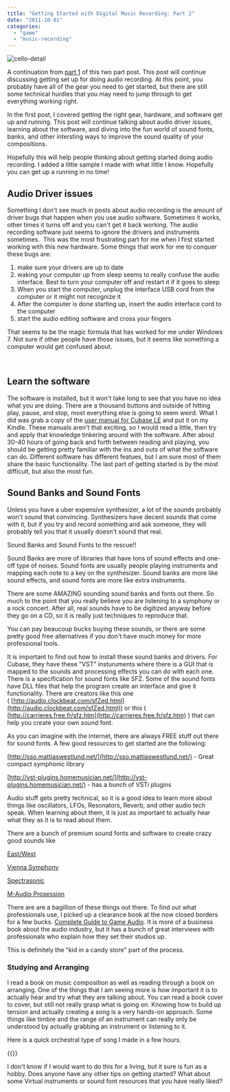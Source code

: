 ```yaml
---
title: "Getting Started with Digital Music Recording: Part 2"
date: "2011-10-01"
categories: 
  - "game"
  - "music-recording"
---
```


![](/images/cello-detail.jpg "cello-detail")

A continuation from [part 1](http://blog.scottpetrovic.com/2011/09/getting-started-with-digital-music-recording-part-1/ "Getting started with digital music recording: Part 1") of this two part post. This post will continue discussing getting set up for doing audio recording. At this point, you probably have all of the gear you need to get started, but there are still some technical hurdles that you may need to jump through to get everything working right.

In the first post, I covered getting the right gear, hardware, and software get up and running. This post will continue talking about audio driver issues, learning about the software, and diving into the fun world of sound fonts, banks, and other intersting ways to improve the sound quality of your compositions.

Hopefully this will help people thinking about getting started doing audio recording. I added a little sample I made with what little I know. Hopefully you can get up a running in no time!

## Audio Driver issues

Something I don't see much in posts about audio recording is the amount of driver bugs that happen when you use audio software. Sometimes it works, other times it turns off and you can't get it back working. The audio recording software just seems to ignore the drivers and instruments sometimes.  This was the most frustrating part for me when I first started working with this new hardware. Some things that work for me to conquer these bugs are:

1. make sure your drivers are up to date
2. waking your computer up from sleep seems to really confuse the audio interface. Best to turn your computer off and restart it if it goes to sleep
3. When you start the computer, unplug the interface USB cord from the computer or it might not recognize it
4. After the computer is done starting up, insert the audio interface cord to the computer
5. start the audio editing software and cross your fingers

That seems to be the magic formula that has worked for me under Windows 7. Not sure if other people have those issues, but it seems like something a computer would get confused about.

 

## Learn the software

The software is installed, but it won't take long to see that you have no idea what you are doing. There are a thousand buttons and outside of hitting play, pause, and stop, most everything else is going to seem weird. What I did was grab a copy of the [user manual for Cubase LE](ftp://ftp.steinberg.net/Download/Cubase_LE_1/Docs_English/Operation_Manual.pdf) and put it on my Kindle. These manuals aren't that exciting, so I would read a little, then try and apply that knowledge tinkering around with the software. After about 30-40 hours of going back and forth between reading and playing, you should be getting pretty familiar with the ins and outs of what the software can do. Different software has different featues, but I am sure most of them share the basic functionality. The last part of getting started is by the most difficult, but also the most fun.

## Sound Banks and Sound Fonts

Unless you have a uber expensive synthesizer, a lot of the sounds probably won't sound that convincing. Synthesizers have decent sounds that come with it, but if you try and record something and ask someone, they will probably tell you that it usually doesn't sound that real.

Sound Banks and Sound Fonts to the rescue!!

Sound Banks are more of libraries that have tons of sound effects and one-off type of noises. Sound fonts are usually people playing instruments and mapping each note to a key on the synthesizer. Sound banks are more like sound effects, and sound fonts are more like extra instruments.

There are some AMAZING sounding sound banks and fonts out there. So much to the point that you really believe you are listening to a symphony or a rock concert. After all, real sounds have to be digitized anyway before they go on a CD, so it is really just techniques to reproduce that.

You can pay beaucoup bucks buying these sounds, or there are some pretty good free alternatives if you don't have much money for more professional tools.

It is important to find out how to install these sound banks and drivers. For Cubase, they have these "VST" insturuments where there is a GUI that is mapped to the sounds and processing effects you can do with each one. There is a specification for sound fonts like SFZ. Some of the sound fonts have DLL files that help the program create an interface and give it functionality. There are creators like this one ( [http://audio.clockbeat.com/sfZed.html](http://audio.clockbeat.com/sfZed.html)) or this ( [http://carrieres.free.fr/sfz.htm](http://carrieres.free.fr/sfz.htm) ) that can help you create your own sound font.

As you can imagine with the internet, there are always FREE stuff out there for sound fonts. A few good resources to get started are the following:

[http://sso.mattiaswestlund.net/](http://sso.mattiaswestlund.net/) - Great compact symphonic library

[http://vst-plugins.homemusician.net/](http://vst-plugins.homemusician.net/) - has a bunch of VSTi plugins

Audio stuff gets pretty technical, so it is a good idea to learn more about things like oscillators, LFOs, Resonators, Reverb, and other audio tech speak. When learning about them, it is just as important to actually hear what they as it is to read about them.

There are a bunch of premium sound fonts and software to create crazy good sounds like

[East/West](http://www.soundsonline.com/)

[Vienna Symphony](http://www.vsl.co.at/en/211/1343/1344/950.vsl)

[Spectrasonic](http://www.spectrasonics.net/index.php)

[M-Audio Prosession](http://www.m-audio.com/index.php?ID=prosessions&do=products.family)

There are are a bagillion of these things out there. To find out what professionals use, I picked up a clearance book at the now closed borders for a few bucks. [Complete Guide to Game Audio](http://www.amazon.com/Complete-Guide-Game-Audio-Second/dp/0240810740/ref=sr_1_1?ie=UTF8&qid=1317476751&sr=8-1). It is more of a business book about the audio industry, but it has a bunch of great interviews with professionals who explain how they set their studios up.

This is definitely the "kid in a candy store" part of the process.

### Studying and Arranging

I read a book on music composition as well as reading through a book on arranging. One of the things that I am seeing more is how important it is to actually hear and try what they are talking about. You can read a book cover to cover, but still not really grasp what is going on. Knowing how to build up tension and actually creating a song is a very hands-on approach. Some things like timbre and the range of an instrument can really only be understood by actually grabbing an instrument or listening to it.

Here is a quick orchestral type of song I made in a few hours.


{{<audio-player src="/audio/sabers-edge-study.mp3" >}}

I don't know if I would want to do this for a living, but it sure is fun as a hobby. Does anyone have any other tips on getting started? What about some Virtual instruments or sound font resources that you have really liked?
